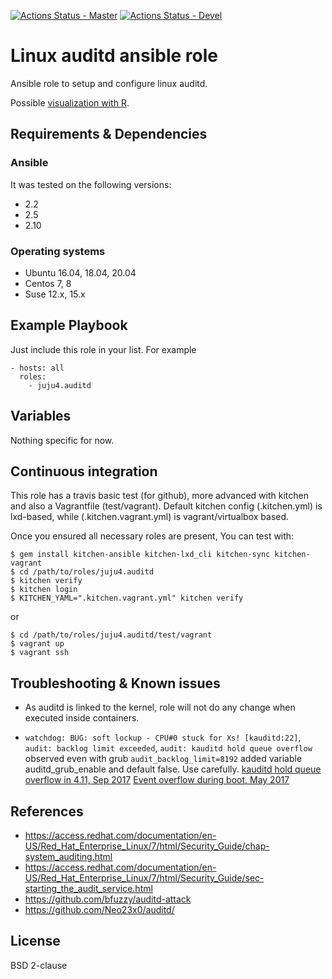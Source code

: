 [![Actions Status - Master](https://github.com/juju4/ansible-auditd/workflows/AnsibleCI/badge.svg)](https://github.com/juju4/ansible-auditd/actions?query=branch%3Amaster)
[![Actions Status - Devel](https://github.com/juju4/ansible-auditd/workflows/AnsibleCI/badge.svg?branch=devel)](https://github.com/juju4/ansible-auditd/actions?query=branch%3Adevel)

# Linux auditd ansible role

Ansible role to setup and configure linux auditd.

Possible [visualization with R](https://security-plus-data-science.blogspot.ca/2017/05/audit-record-fields-visualized.html).

## Requirements & Dependencies

### Ansible
It was tested on the following versions:
 * 2.2
 * 2.5
 * 2.10

### Operating systems

* Ubuntu 16.04, 18.04, 20.04
* Centos 7, 8
* Suse 12.x, 15.x

## Example Playbook

Just include this role in your list.
For example

```
- hosts: all
  roles:
    - juju4.auditd
```

## Variables

Nothing specific for now.

## Continuous integration

This role has a travis basic test (for github), more advanced with kitchen and also a Vagrantfile (test/vagrant).
Default kitchen config (.kitchen.yml) is lxd-based, while (.kitchen.vagrant.yml) is vagrant/virtualbox based.

Once you ensured all necessary roles are present, You can test with:
```
$ gem install kitchen-ansible kitchen-lxd_cli kitchen-sync kitchen-vagrant
$ cd /path/to/roles/juju4.auditd
$ kitchen verify
$ kitchen login
$ KITCHEN_YAML=".kitchen.vagrant.yml" kitchen verify
```
or
```
$ cd /path/to/roles/juju4.auditd/test/vagrant
$ vagrant up
$ vagrant ssh
```

## Troubleshooting & Known issues

* As auditd is linked to the kernel, role will not do any change when executed inside containers.

* `watchdog: BUG: soft lockup - CPU#0 stuck for Xs! [kauditd:22]`, `audit: backlog limit exceeded`, `audit: kauditd hold queue overflow`
observed even with grub `audit_backlog_limit=8192`
added variable auditd_grub_enable and default false. Use carefully.
[kauditd hold queue overflow in 4.11, Sep 2017](https://listman.redhat.com/archives/linux-audit/2017-September/msg00081.html)
[Event overflow during boot, May 2017](https://security-plus-data-science.blogspot.com/2017/05/a-suggested-change-for-rhel-7-disa-stig.html)

## References

* https://access.redhat.com/documentation/en-US/Red_Hat_Enterprise_Linux/7/html/Security_Guide/chap-system_auditing.html
* https://access.redhat.com/documentation/en-US/Red_Hat_Enterprise_Linux/7/html/Security_Guide/sec-starting_the_audit_service.html
* https://github.com/bfuzzy/auditd-attack
* https://github.com/Neo23x0/auditd/

## License

BSD 2-clause
